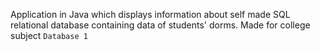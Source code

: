 Application in Java which displays information about self made SQL relational database containing data of students' dorms. Made for college subject `Database 1` 

